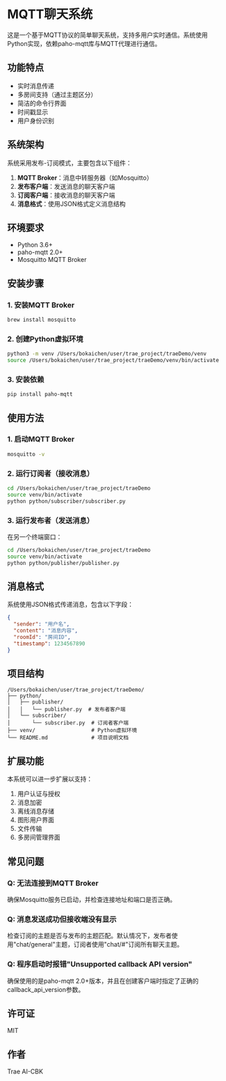 # MQTT聊天系统

这是一个基于MQTT协议的简单聊天系统，支持多用户实时通信。系统使用Python实现，依赖paho-mqtt库与MQTT代理进行通信。

## 功能特点

- 实时消息传递
- 多房间支持（通过主题区分）
- 简洁的命令行界面
- 时间戳显示
- 用户身份识别

## 系统架构

系统采用发布-订阅模式，主要包含以下组件：

1. **MQTT Broker**：消息中转服务器（如Mosquitto）
2. **发布客户端**：发送消息的聊天客户端
3. **订阅客户端**：接收消息的聊天客户端
4. **消息格式**：使用JSON格式定义消息结构

## 环境要求

- Python 3.6+
- paho-mqtt 2.0+
- Mosquitto MQTT Broker

## 安装步骤

### 1. 安装MQTT Broker

```bash
brew install mosquitto
```

### 2. 创建Python虚拟环境

```bash
python3 -m venv /Users/bokaichen/user/trae_project/traeDemo/venv
source /Users/bokaichen/user/trae_project/traeDemo/venv/bin/activate
```

### 3. 安装依赖

```bash
pip install paho-mqtt
```

## 使用方法

### 1. 启动MQTT Broker

```bash
mosquitto -v
```

### 2. 运行订阅者（接收消息）

```bash
cd /Users/bokaichen/user/trae_project/traeDemo
source venv/bin/activate
python python/subscriber/subscriber.py
```

### 3. 运行发布者（发送消息）

在另一个终端窗口：

```bash
cd /Users/bokaichen/user/trae_project/traeDemo
source venv/bin/activate
python python/publisher/publisher.py
```

## 消息格式

系统使用JSON格式传递消息，包含以下字段：

```json
{
  "sender": "用户名",
  "content": "消息内容",
  "roomId": "房间ID",
  "timestamp": 1234567890
}
```

## 项目结构

```
/Users/bokaichen/user/trae_project/traeDemo/
├── python/
│   ├── publisher/
│   │   └── publisher.py  # 发布者客户端
│   └── subscriber/
│       └── subscriber.py  # 订阅者客户端
├── venv/                  # Python虚拟环境
└── README.md              # 项目说明文档
```

## 扩展功能

本系统可以进一步扩展以支持：

1. 用户认证与授权
2. 消息加密
3. 离线消息存储
4. 图形用户界面
5. 文件传输
6. 多房间管理界面

## 常见问题

### Q: 无法连接到MQTT Broker

确保Mosquitto服务已启动，并检查连接地址和端口是否正确。

### Q: 消息发送成功但接收端没有显示

检查订阅的主题是否与发布的主题匹配。默认情况下，发布者使用"chat/general"主题，订阅者使用"chat/#"订阅所有聊天主题。

### Q: 程序启动时报错"Unsupported callback API version"

确保使用的是paho-mqtt 2.0+版本，并且在创建客户端时指定了正确的callback_api_version参数。

## 许可证

MIT

## 作者

Trae AI-CBK
